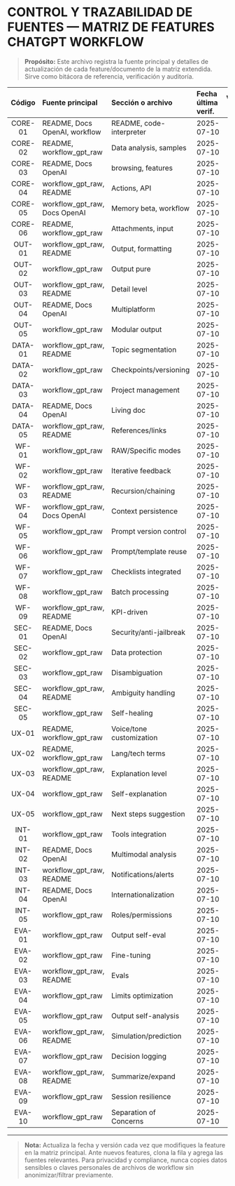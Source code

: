 # CONTROL Y TRAZABILIDAD DE FUENTES — MATRIZ DE FEATURES CHATGPT WORKFLOW

> **Propósito:**
> Este archivo registra la fuente principal y detalles de actualización de cada feature/documento de la matriz extendida. Sirve como bitácora de referencia, verificación y auditoría.

| Código    | Fuente principal              | Sección o archivo       | Fecha última verif. | Versión doc | Comentario/Notas                      |
|:---------:|:-----------------------------|:-----------------------|:--------------------|:-----------:|:--------------------------------------|
| CORE-01   | README, Docs OpenAI, workflow| README, code-interpreter| 2025-07-10          | v1.0        | Confirmado función core de plataforma |
| CORE-02   | README, workflow_gpt_raw      | Data analysis, samples | 2025-07-10          | v1.0        | Incluye CSV/XLSX/JSON/IMG/PDF         |
| CORE-03   | README, Docs OpenAI           | browsing, features     | 2025-07-10          | v1.0        | Incluye limits, casos edge web        |
| CORE-04   | workflow_gpt_raw, README      | Actions, API           | 2025-07-10          | v1.0        |                                       |
| CORE-05   | workflow_gpt_raw, Docs OpenAI | Memory beta, workflow  | 2025-07-10          | v1.0        | Confirmado persistencia               |
| CORE-06   | README, workflow_gpt_raw      | Attachments, input     | 2025-07-10          | v1.0        | Multimodal soportado                  |
| OUT-01    | workflow_gpt_raw, README      | Output, formatting     | 2025-07-10          | v1.0        | Formatos: JSON, MD, YAML, tabla, etc. |
| OUT-02    | workflow_gpt_raw              | Output pure            | 2025-07-10          | v1.0        | Restricción en workflows operativos   |
| OUT-03    | workflow_gpt_raw, README      | Detail level           | 2025-07-10          | v1.0        | Parámetro ajustable                   |
| OUT-04    | README, Docs OpenAI           | Multiplatform          | 2025-07-10          | v1.0        | Pruebas mobile, API, export           |
| OUT-05    | workflow_gpt_raw              | Modular output         | 2025-07-10          | v1.0        | Modularidad explícita                 |
| DATA-01   | workflow_gpt_raw, README      | Topic segmentation     | 2025-07-10          | v1.0        | Organiza y filtra tareas/contenido    |
| DATA-02   | workflow_gpt_raw              | Checkpoints/versioning | 2025-07-10          | v1.0        | Snapshots y rollback                  |
| DATA-03   | workflow_gpt_raw              | Project management     | 2025-07-10          | v1.0        | Gestión proyectos multi-hilo          |
| DATA-04   | README, Docs OpenAI           | Living doc             | 2025-07-10          | v1.0        | Manifiesto, docs vivas, diagrams      |
| DATA-05   | workflow_gpt_raw, README      | References/links       | 2025-07-10          | v1.0        | Links, archivos, trackers             |
| WF-01     | workflow_gpt_raw              | RAW/Specific modes     | 2025-07-10          | v1.0        | Alternancia clave workflow            |
| WF-02     | workflow_gpt_raw              | Iterative feedback     | 2025-07-10          | v1.0        | Feedback en loop                      |
| WF-03     | workflow_gpt_raw, README      | Recursion/chaining     | 2025-07-10          | v1.0        | Chaining prompts/tasks                |
| WF-04     | workflow_gpt_raw, Docs OpenAI | Context persistence    | 2025-07-10          | v1.0        | Contexto conservado en sesión         |
| WF-05     | workflow_gpt_raw              | Prompt version control | 2025-07-10          | v1.0        | Histórico de prompts                  |
| WF-06     | workflow_gpt_raw              | Prompt/template reuse  | 2025-07-10          | v1.0        | Uso repetido de plantillas            |
| WF-07     | workflow_gpt_raw              | Checklists integrated  | 2025-07-10          | v1.0        | Pasos críticos por tarea              |
| WF-08     | workflow_gpt_raw              | Batch processing       | 2025-07-10          | v1.0        | Multi-task, multiconsulta             |
| WF-09     | workflow_gpt_raw, README      | KPI-driven             | 2025-07-10          | v1.0        | Métricas y prioridades                |
| SEC-01    | README, Docs OpenAI           | Security/anti-jailbreak| 2025-07-10          | v1.0        | Políticas y límites plataforma        |
| SEC-02    | workflow_gpt_raw              | Data protection        | 2025-07-10          | v1.0        | Anonimización y compliance            |
| SEC-03    | workflow_gpt_raw              | Disambiguation         | 2025-07-10          | v1.0        | Aclaración y precisión output         |
| SEC-04    | workflow_gpt_raw, README      | Ambiguity handling     | 2025-07-10          | v1.0        | Pedidos de aclaración automáticos     |
| SEC-05    | workflow_gpt_raw              | Self-healing           | 2025-07-10          | v1.0        | Detección/corrección errores          |
| UX-01     | README, workflow_gpt_raw      | Voice/tone customization| 2025-07-10         | v1.0        | Personalización contexto/cultura      |
| UX-02     | README, workflow_gpt_raw      | Lang/tech terms        | 2025-07-10          | v1.0        | Bilingüismo, tecnicismos              |
| UX-03     | workflow_gpt_raw, README      | Explanation level      | 2025-07-10          | v1.0        | Output custom según detalle           |
| UX-04     | workflow_gpt_raw              | Self-explanation       | 2025-07-10          | v1.0        | Paso a paso interno                   |
| UX-05     | workflow_gpt_raw              | Next steps suggestion  | 2025-07-10          | v1.0        | Sugerencias proactivas                |
| INT-01    | workflow_gpt_raw              | Tools integration      | 2025-07-10          | v1.0        | APIs, sistemas externos, automatización|
| INT-02    | README, Docs OpenAI           | Multimodal analysis    | 2025-07-10          | v1.0        | Análisis texto, imagen, datos         |
| INT-03    | workflow_gpt_raw, README      | Notifications/alerts   | 2025-07-10          | v1.0        | Alertas, errores, cambios             |
| INT-04    | README, Docs OpenAI           | Internationalization   | 2025-07-10          | v1.0        | Idioma, moneda, formato adaptativo    |
| INT-05    | workflow_gpt_raw              | Roles/permissions      | 2025-07-10          | v1.0        | Respuestas segmentadas por rol        |
| EVA-01    | workflow_gpt_raw              | Output self-eval       | 2025-07-10          | v1.0        | Evaluación automática                 |
| EVA-02    | workflow_gpt_raw              | Fine-tuning            | 2025-07-10          | v1.0        | Personalización avanzada              |
| EVA-03    | workflow_gpt_raw, README      | Evals                  | 2025-07-10          | v1.0        | Evaluación/calidad de outputs         |
| EVA-04    | workflow_gpt_raw              | Limits optimization    | 2025-07-10          | v1.0        | Respuestas dentro de límites          |
| EVA-05    | workflow_gpt_raw              | Output self-analysis   | 2025-07-10          | v1.0        | Autoanálisis previo a output          |
| EVA-06    | workflow_gpt_raw, README      | Simulation/prediction  | 2025-07-10          | v1.0        | Modelado y escenarios                 |
| EVA-07    | workflow_gpt_raw              | Decision logging       | 2025-07-10          | v1.0        | Registro de decisiones clave          |
| EVA-08    | workflow_gpt_raw, README      | Summarize/expand       | 2025-07-10          | v1.0        | Resumir o expandir outputs            |
| EVA-09    | workflow_gpt_raw              | Session resilience     | 2025-07-10          | v1.0        | Mantener contexto tras errores        |
| EVA-10    | workflow_gpt_raw              | Separation of Concerns | 2025-07-10          | v1.0        | SoC para upgrades y debugging         |

---

> **Nota:** Actualiza la fecha y versión cada vez que modifiques la feature en la matriz principal. Ante nuevos features, clona la fila y agrega las fuentes relevantes.
> Para privacidad y compliance, nunca copies datos sensibles o claves personales de archivos de workflow sin anonimizar/filtrar previamente.


